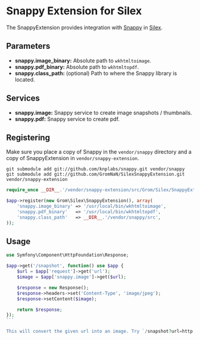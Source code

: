 # Snappy Extension for Silex

The SnappyExtension provides integration with [Snappy](https://github.com/knplabs/snappy/) in [Silex](http://silex-project.org/).

## Parameters

* __snappy.image_binary:__ Absolute path to `wkhtmltoimage`.
* __snappy.pdf_binary:__ Absolute path to `wkhtmltopdf`.
* __snappy.class_path:__ (optional) Path to where the Snappy library is located.

## Services

* __snappy.image:__ Snappy service to create image snapshots / thumbnails.
* __snappy.pdf:__ Snappy service to create pdf.

## Registering

Make sure you place a copy of Snappy in the `vendor/snappy` directory and a copy of SnappyExtension in `vendor/snappy-extension`.

```
git submodule add git://github.com/knplabs/snappy.git vendor/snappy
git submodule add git://github.com/GromNaN/SilexSnappyExtension.git vendor/snappy-extension
```

```php
require_once __DIR__.'/vendor/snappy-extension/src/Grom/Silex/SnappyExtension.php';

$app->register(new Grom\Silex\SnappyExtension(), array(
    'snappy.image_binary' => '/usr/local/bin/wkhtmltoimage',
    'snappy.pdf_binary'   => '/usr/local/bin/wkhtmltopdf',
    'snappy.class_path'   => __DIR__.'/vendor/snappy/src',
));
```

## Usage

````php
use Symfony\Component\HttpFoundation\Response;

$app->get('/snapshot', function() use $app {
    $url = $app['request']->get('url');
    $image = $app['snappy.image']->get($url);

    $response = new Response();
    $response->headers->set('Content-Type', 'image/jpeg');
    $response->setContent($image);

    return $response;
});
```

This will convert the given url into an image. Try `/snapshot?url=http://www.github.com`

